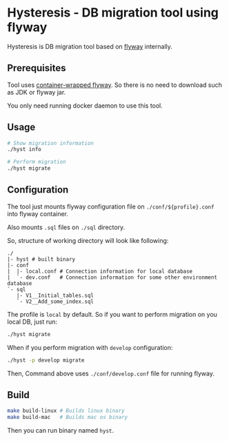 # Hysteresis - DB migration tool using flyway

Hysteresis is DB migration tool based on [flyway](https://flywaydb.org/documentation/configfiles) internally.

## Prerequisites

Tool uses [container-wrapped flyway](https://hub.docker.com/r/flyway/flyway). So there is no need to download such as JDK or flyway jar.

You only need running docker daemon to use this tool.

## Usage

```bash
# Show migration information
./hyst info

# Perform migration
./hyst migrate
```

## Configuration

The tool just mounts flyway configuration file on `./conf/${profile}.conf` into flyway container.

Also mounts `.sql` files on `./sql` directory.

So, structure of working directory will look like following:

```
./
|- hyst # built binary
|- conf
|  |- local.conf # Connection information for local database
|  `- dev.conf   # Connection information for some other environment database
`- sql
   |- V1__Initial_tables.sql
   `- V2__Add_some_index.sql
```

The profile is `local` by default. So if you want to perform migration on you local DB, just run:

```bash
./hyst migrate
```

When if you perform migration with `develop` configuration:

```bash
./hyst -p develop migrate
```

Then, Command above uses `./conf/develop.conf` file for running flyway.

## Build

```bash
make build-linux # Builds linux binary
make build-mac   # Builds mac os binary
```

Then you can run binary named `hyst`.

